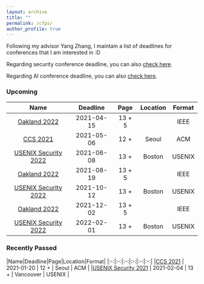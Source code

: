 ```yaml
---
layout: archive
title: ""
permalink: /cfps/
author_profile: true
---
```




Following my advisor Yang Zhang, I maintain a list of deadlines for conferences that I am interested in :D

Regarding security conference deadline, you can also [check here](https://sec-deadlines.github.io/).

Regarding AI conference deadline, you can also [check here](https://aideadlin.es).

### Upcoming

|Name|Deadline|Page|Location|Format|
|:-:|:-:|:-:|:-:|:-:|
|[Oakland 2022](https://www.ieee-security.org/TC/SP2022/)                   | 2021-04-15                | 13 + 5|               | IEEE   |
|[CCS 2021](https://www.sigsac.org/ccs/CCS2021/)                            | 2021-05-06                | 12 +  | Seoul         | ACM    |
|[USENIX Security 2022](https://www.usenix.org/conference/usenixsecurity22) | 2021-06-08                | 13 +  | Boston        | USENIX |
|[Oakland 2022](https://www.ieee-security.org/TC/SP2022/)                   | 2021-08-19                | 13 + 5|               | IEEE   |
|[USENIX Security 2022](https://www.usenix.org/conference/usenixsecurity22) | 2021-10-12                | 13 +  | Boston        | USENIX |
|[Oakland 2022](https://www.ieee-security.org/TC/SP2022/)                   | 2021-12-02                | 13 + 5|               | IEEE   |
|[USENIX Security 2022](https://www.usenix.org/conference/usenixsecurity22) | 2022-02-01                | 13 +  | Boston        | USENIX |

### Recently Passed

|Name|Deadline|Page|Location|Format|
|:-:|:-:|:-:|:-:|:-:|:-:|
|[CCS 2021](https://www.sigsac.org/ccs/CCS2021/)                            | 2021-01-20                | 12 +  | Seoul         | ACM    |
|[USENIX Security 2021](https://www.usenix.org/conference/usenixsecurity21) | 2021-02-04                | 13 +  | Vancouver     | USENIX |
